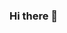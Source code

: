 ### Hi there 👋

<!--
**aseeralfaisal/aseeralfaisal** is a ✨ _special_ ✨ repository because its `README.md` (this file) appears on your GitHub profile.
https://i.gifer.com/5eKX.gif

